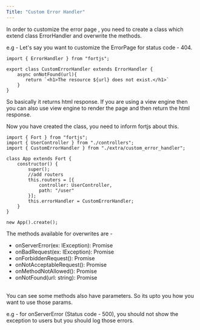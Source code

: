 ```yaml
---
Title: "Custom Error Handler"
---
```


In order to customize the error page , you need to create a class which extend class ErrorHandler and overwrite the methods.

e.g - Let's say you want to customize the ErrorPage for status code - 404.

```
import { ErrorHandler } from "fortjs";

export class CustomErrorHandler extends ErrorHandler {
    async onNotFound(url){
       return `<h1>The resource ${url} does not exist.</h1>`
    }
}
```

So basically it returns html response. If you are using a view engine then you can also use view engine to render the page and then return the html response.

Now you have created the class, you need to inform fortjs about this.

```
import { Fort } from "fortjs";
import { UserController } from "./controllers";
import { CustomErrorHandler } from "./extra/custom_error_handler";

class App extends Fort {
    constructor() {
        super();
        //add routers
        this.routers = [{
            controller: UserController,
            path: "/user"
        }];
        this.errorHandler = CustomErrorHandler;
    }
}

new App().create();
```

The methods available for overwrites are - 

* onServerError(ex: IException): Promise<string>
* onBadRequest(ex: IException): Promise<string>
* onForbiddenRequest(): Promise<string>
* onNotAcceptableRequest(): Promise<string>
* onMethodNotAllowed(): Promise<string>
* onNotFound(url: string): Promise<string>
  
<br>
You can see some methods also have parameters. So its upto you how you want to use those params.

e.g - for onServerError (Status code - 500), you should not show the exception to users but you should log those errors.

